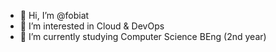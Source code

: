 - 👋 Hi, I’m @fobiat
- 👀 I’m interested in Cloud & DevOps
- 🌱 I’m currently studying Computer Science BEng (2nd year)


<!---
fobiat/fobiat is a ✨ special ✨ repository because its `README.md` (this file) appears on your GitHub profile.
You can click the Preview link to take a look at your changes.
--->
